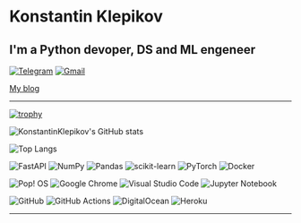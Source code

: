 # Konstantin Klepikov

## I'm a Python devoper, DS and ML engeneer

[![Telegram](https://img.shields.io/badge/Telegram-2CA5E0?style=for-the-badge&logo=telegram&logoColor=white)](https://t.me/KlepikovKonstantin)
[![Gmail](https://img.shields.io/badge/Gmail-D14836?style=for-the-badge&logo=gmail&logoColor=white)](mailto:oformleno@gmail.com)

[My blog](https://konstantinklepikov.github.io/)

---

[![trophy](https://github-profile-trophy.vercel.app/?username=KonstantinKlepikov&no-frame=true&theme=darkhub)](https://github.com/ryo-ma/github-profile-trophy)

![KonstantinKlepikov's GitHub stats](https://github-readme-stats.vercel.app/api?username=KonstantinKlepikov&count_private=true&show_icons=true&theme=dracula&bg_color=30,7f03fc,fc037f&title_color=fff&hide_border=true)

![Top Langs](https://github-readme-stats.vercel.app/api/top-langs/?username=KonstantinKlepikov&layout=compact&hide=jupyter%20notebook,html,css,scss&theme=dracula&bg_color=30,ff69b4,7f03fc&title_color=fff&hide_border=true&langs_count=5)

![FastAPI](https://img.shields.io/badge/FastAPI-005571?style=for-the-badge&logo=fastapi)
![NumPy](https://img.shields.io/badge/numpy-%23013243.svg?style=for-the-badge&logo=numpy&logoColor=white)
![Pandas](https://img.shields.io/badge/pandas-%23150458.svg?style=for-the-badge&logo=pandas&logoColor=white)
![scikit-learn](https://img.shields.io/badge/scikit--learn-%23F7931E.svg?style=for-the-badge&logo=scikit-learn&logoColor=white)
![PyTorch](https://img.shields.io/badge/PyTorch-%23EE4C2C.svg?style=for-the-badge&logo=PyTorch&logoColor=white)
![Docker](https://img.shields.io/badge/docker-%230db7ed.svg?style=for-the-badge&logo=docker&logoColor=white)

![Pop! OS](https://img.shields.io/badge/Pop!_OS-48B9C7?style=for-the-badge&logo=Pop!_OS&logoColor=white)
![Google Chrome](https://img.shields.io/badge/Google%20Chrome-4285F4?style=for-the-badge&logo=GoogleChrome&logoColor=white)
![Visual Studio Code](https://img.shields.io/badge/Visual%20Studio%20Code-0078d7.svg?style=for-the-badge&logo=visual-studio-code&logoColor=white)
![Jupyter Notebook](https://img.shields.io/badge/jupyter-%23FA0F00.svg?style=for-the-badge&logo=jupyter&logoColor=white)

![GitHub](https://img.shields.io/badge/github-%23121011.svg?style=for-the-badge&logo=github&logoColor=white)
![GitHub Actions](https://img.shields.io/badge/githubactions-%232671E5.svg?style=for-the-badge&logo=githubactions&logoColor=white)
![DigitalOcean](https://img.shields.io/badge/DigitalOcean-%230167ff.svg?style=for-the-badge&logo=digitalOcean&logoColor=white)
![Heroku](https://img.shields.io/badge/heroku-%23430098.svg?style=for-the-badge&logo=heroku&logoColor=white)

---
